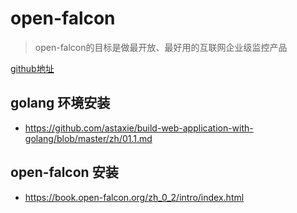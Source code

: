 # open-falcon

> open-falcon的目标是做最开放、最好用的互联网企业级监控产品

[github地址](https://github.com/open-falcon/falcon-plus/blob/master/README.md)

## golang 环境安装

- https://github.com/astaxie/build-web-application-with-golang/blob/master/zh/01.1.md

## open-falcon 安装

- https://book.open-falcon.org/zh_0_2/intro/index.html
